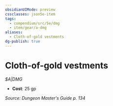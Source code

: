 ```yaml
---
obsidianUIMode: preview
cssclasses: json5e-item
tags:
  - compendium/src/5e/dmg
  - item/gear/a-dmg
aliases:
  - Cloth-of-gold vestments
dg-publish: true
---
```

# Cloth-of-gold vestments
*$A|DMG*  

- **Cost**: 25 gp

*Source: Dungeon Master's Guide p. 134*